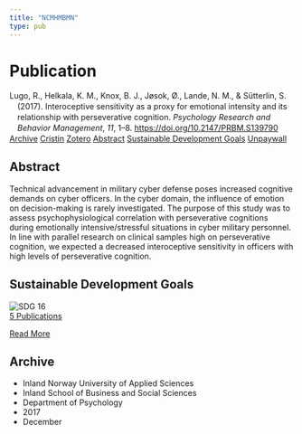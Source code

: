 ```yaml
---
title: "NCMHMBMN"
type: pub
---
```

<h1>Publication</h1>
<article id="csl-bib-container-NCMHMBMN" class="csl-bib-container">
  <div class="csl-bib-body" style="line-height: 1.35; padding-left: 1em; text-indent:-1em;">
  <div class="csl-entry">Lugo, R., Helkala, K. M., Knox, B. J., J&#xF8;sok, &#xD8;., Lande, N. M., &amp; S&#xFC;tterlin, S. (2017). Interoceptive sensitivity as a proxy for emotional intensity and its relationship with perseverative cognition. <i>Psychology Research and Behavior Management</i>, <i>11</i>, 1&#x2013;8. <a href="https://doi.org/10.2147/PRBM.S139790">https://doi.org/10.2147/PRBM.S139790</a></div>
</div>
  <div class="csl-bib-buttons">
    <a href="#taxonomy-article-NCMHMBMN" class="csl-bib-button">Archive</a>
    <a href="https://app.cristin.no/results/show.jsf?id=1529200" alt="Cristin URL" class="csl-bib-button">Cristin</a>
    <a href="http://zotero.org/groups/5402882/items/NCMHMBMN" alt="Zotero URL" class="csl-bib-button">Zotero</a>
    <a href="#abstract-article-NCMHMBMN" class="csl-bib-button">Abstract</a>
    <a href="#sdg-article-NCMHMBMN" class="csl-bib-button">Sustainable Development Goals</a>
    <a href="https://www.dovepress.com/getfile.php?fileID=39785" class="csl-bib-button">Unpaywall</a>
  </div>
  <div id="csl-bib-meta-container-NCMHMBMN"></div>
</article>
<div id="csl-bib-meta-NCMHMBMN" class="csl-bib-meta">
  <article id="abstract-article-NCMHMBMN" class="abstract-article">
    <h1>Abstract</h1>
    Technical advancement in military cyber defense poses increased cognitive demands on cyber officers. In the cyber domain, the influence of emotion on decision-making is rarely investigated. The purpose of this study was to assess psychophysiological correlation with perseverative cognitions during emotionally intensive/stressful situations in cyber military personnel. In line with parallel research on clinical samples high on perseverative cognition, we expected a decreased interoceptive sensitivity in officers with high levels of perseverative cognition.
  </article>
  <article id="sdg-article-NCMHMBMN" class="sdg-article">
    <h1>Sustainable Development Goals</h1>
    <div class="sdg-container"><div id="sdg16" class="sdg"> <img src="{{< params subfolder >}}images/sdg/sdg16_en.png" class="image" alt="SDG 16"> <div class="sdg-overlay"> <a href="{{< params subfolder >}}en/archive/?sdg=16#archive" class="sdg-publication-count"><span>5</span> Publications</a> <p><a href="https://sdgs.un.org/goals/goal16" class="sdg-read-more">Read More</a></p> </div> </div></div>
  </article>
  <article id="taxonomy-article-NCMHMBMN" class="taxonomy-article">
    <h1>Archive</h1>
    <ul>
      <li>Inland Norway University of Applied Sciences</li>
      <li>Inland School of Business and Social Sciences</li>
      <li>Department of Psychology</li>
      <li>2017</li>
      <li>December</li>
    </ul>
  </article>
</div>
